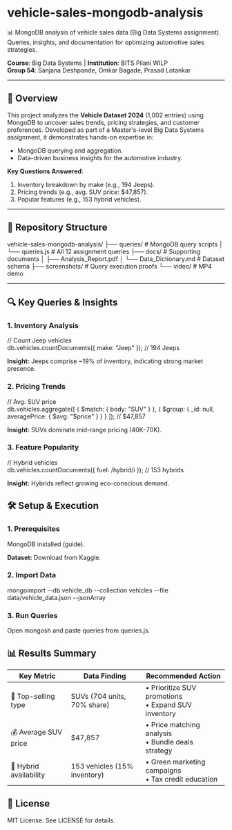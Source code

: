 # vehicle-sales-mongodb-analysis
📊 MongoDB analysis of vehicle sales data (Big Data Systems assignment).   Queries, insights, and documentation for optimizing automotive sales strategies.  

**Course**: Big Data Systems | **Institution**: BITS Pilani WILP  
**Group 54**: Sanjana Deshpande, Omkar Bagade, Prasad Lotankar  

---

## 📌 Overview  
This project analyzes the **Vehicle Dataset 2024** (1,002 entries) using MongoDB to uncover sales trends, pricing strategies, and customer preferences. Developed as part of a Master's-level Big Data Systems assignment, it demonstrates hands-on expertise in:  
- MongoDB querying and aggregation.  
- Data-driven business insights for the automotive industry.  

**Key Questions Answered**:  
1. Inventory breakdown by make (e.g., 194 Jeeps).  
2. Pricing trends (e.g., avg. SUV price: $47,857).  
3. Popular features (e.g., 153 hybrid vehicles).  

---

## 📂 Repository Structure
vehicle-sales-mongodb-analysis/
├── queries/ # MongoDB query scripts
│ └── queries.js # All 12 assignment queries 
├── docs/ # Supporting documents
│ ├── Analysis_Report.pdf
│ └── Data_Dictionary.md # Dataset schema
├── screenshots/ # Query execution proofs
└── video/ # MP4 demo 


---

## 🔍 Key Queries & Insights  
### 1. Inventory Analysis  
// Count Jeep vehicles  
db.vehicles.countDocuments({ make: "Jeep" });  // 194 Jeeps

**Insight:** Jeeps comprise ~19% of inventory, indicating strong market presence.

###  2. Pricing Trends
// Avg. SUV price  
db.vehicles.aggregate([
  { $match: { body: "SUV" } },
  { $group: { _id: null, averagePrice: { $avg: "$price" } } }
]);  // $47,857

**Insight:** SUVs dominate mid-range pricing (40K–70K).

### 3. Feature Popularity
// Hybrid vehicles  
db.vehicles.countDocuments({ fuel: /hybrid/i });  // 153 hybrids

**Insight:** Hybrids reflect growing eco-conscious demand.

## 🛠️ Setup & Execution
### 1. Prerequisites
MongoDB installed (guide).

**Dataset:** Download from Kaggle.

### 2. Import Data
mongoimport --db vehicle_db --collection vehicles --file data/vehicle_data.json --jsonArray

### 3. Run Queries
Open mongosh and paste queries from queries.js.

## 📊 Results Summary

| **Key Metric**          | **Data Finding**                 | **Recommended Action**                   |
|-------------------------|----------------------------------|------------------------------------------|
| 🚗 Top-selling type     | SUVs (704 units, 70% share)      | • Prioritize SUV promotions<br>• Expand SUV inventory |
| 💰 Average SUV price   | $47,857                          | • Price matching analysis<br>• Bundle deals strategy |
| 🌿 Hybrid availability | 153 vehicles (15% inventory)     | • Green marketing campaigns<br>• Tax credit education |


## 📜 License
MIT License. See LICENSE for details.
